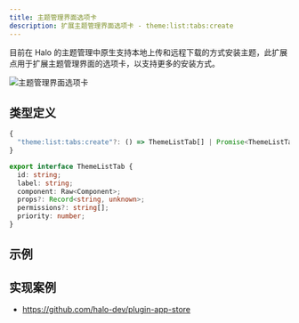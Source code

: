 ```yaml
---
title: 主题管理界面选项卡
description: 扩展主题管理界面选项卡 - theme:list:tabs:create
---
```


目前在 Halo 的主题管理中原生支持本地上传和远程下载的方式安装主题，此扩展点用于扩展主题管理界面的选项卡，以支持更多的安装方式。

![主题管理界面选项卡](/img/developer-guide/plugin/api-reference/ui/extension-points/theme-list-tabs-create.png)

## 类型定义

```ts
{
  "theme:list:tabs:create"?: () => ThemeListTab[] | Promise<ThemeListTab[]>;
}
```

```ts title="ThemeListTab"
export interface ThemeListTab {
  id: string;
  label: string;
  component: Raw<Component>;
  props?: Record<string, unknown>;
  permissions?: string[];
  priority: number;
}
```

## 示例

## 实现案例

- <https://github.com/halo-dev/plugin-app-store>
